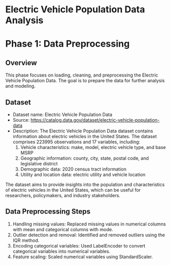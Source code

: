 # Electric Vehicle Population Data Analysis
# Phase 1: Data Preprocessing 
## Overview
This phase focuses on loading, cleaning, and preprocessing the Electric Vehicle Population Data. The goal is to prepare the data for further analysis and modeling.

## Dataset
* Dataset name: Electric Vehicle Population Data
* Source: https://catalog.data.gov/dataset/electric-vehicle-population-data 
* Description: The Electric Vehicle Population Data dataset contains information about electric vehicles in the United States. The dataset comprises 223995 observations and 17 variables, including:
    1.  Vehicle characteristics: make, model, electric vehicle type, and base MSRP
    2.  Geographic information: county, city, state, postal code, and legislative district
    3. Demographic data: 2020 census tract information
    4. Utility and location data: electric utility and vehicle location

The dataset aims to provide insights into the population and characteristics of electric vehicles in the United States, which can be useful for researchers, policymakers, and industry stakeholders.

## Data Preprocessing Steps
1. Handling missing values: Replaced missing values in numerical columns with mean and categorical columns with mode.
2. Outlier detection and removal: Identified and removed outliers using the IQR method.
3. Encoding categorical variables: Used LabelEncoder to convert categorical variables into numerical variables.
4. Feature scaling: Scaled numerical variables using StandardScaler.
